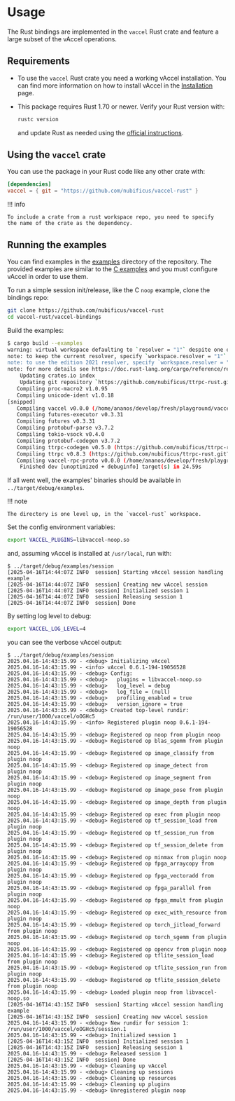 # Usage

The Rust bindings are implemented in the `vaccel` Rust crate and feature a large
subset of the vAccel operations.

## Requirements

- To use the `vaccel` Rust crate you need a working vAccel installation. You can
  find more information on how to install vAccel in the
  [Installation](../../getting-started/installation.md) page.

<!-- markdownlint-disable blanks-around-fences -->

- This package requires Rust 1.70 or newer. Verify your Rust version with:
  ```sh
  rustc version
  ```
  and update Rust as needed using the
  [official instructions](https://www.rust-lang.org/tools/install).

<!-- markdownlint-restore -->

## Using the `vaccel` crate

You can use the package in your Rust code like any other crate with:

```toml
[dependencies]
vaccel = { git = "https://github.com/nubificus/vaccel-rust" }
```

<!-- markdownlint-disable code-block-style -->

!!! info

    To include a crate from a rust workspace repo, you need to specify
    the name of the crate as the dependency.

<!-- markdownlint-restore -->

## Running the examples

You can find examples in the
[examples](https://github.com/nubificus/vaccel-rust/tree/main/vaccel-bindings/examples)
directory of the repository. The provided examples are similar to the
[C examples](../../getting-started/running-the-examples.md) and you must
configure vAccel in order to use them.

To run a simple session init/release, like the C `noop` example, clone the
bindings repo:

```sh
git clone https://github.com/nubificus/vaccel-rust
cd vaccel-rust/vaccel-bindings
```

Build the examples:

```sh
$ cargo build --examples
warning: virtual workspace defaulting to `resolver = "1"` despite one or more workspace members being on edition 2021 which implies `resolver = "2"`
note: to keep the current resolver, specify `workspace.resolver = "1"` in the workspace root's manifest
note: to use the edition 2021 resolver, specify `workspace.resolver = "2"` in the workspace root's manifest
note: for more details see https://doc.rust-lang.org/cargo/reference/resolver.html#resolver-versions
    Updating crates.io index
    Updating git repository `https://github.com/nubificus/ttrpc-rust.git`
   Compiling proc-macro2 v1.0.95
   Compiling unicode-ident v1.0.18
[snipped]
   Compiling vaccel v0.0.0 (/home/ananos/develop/fresh/playground/vaccel-rust/vaccel-bindings)
   Compiling futures-executor v0.3.31
   Compiling futures v0.3.31
   Compiling protobuf-parse v3.7.2
   Compiling tokio-vsock v0.4.0
   Compiling protobuf-codegen v3.7.2
   Compiling ttrpc-codegen v0.5.0 (https://github.com/nubificus/ttrpc-rust.git?branch=vaccel-dev#30b79e78)
   Compiling ttrpc v0.8.3 (https://github.com/nubificus/ttrpc-rust.git?branch=vaccel-dev#30b79e78)
   Compiling vaccel-rpc-proto v0.0.0 (/home/ananos/develop/fresh/playground/vaccel-rust/vaccel-rpc-proto)
    Finished dev [unoptimized + debuginfo] target(s) in 24.59s
```

If all went well, the examples' binaries should be available in
`../target/debug/examples`.

<!-- markdownlint-disable code-block-style -->

!!! note

    The directory is one level up, in the `vaccel-rust` workspace.

<!-- markdownlint-restore -->

Set the config environment variables:

```sh
export VACCEL_PLUGINS=libvaccel-noop.so
```

and, assuming vAccel is installed at `/usr/local`, run with:

```console
$ ../target/debug/examples/session
[2025-04-16T14:44:07Z INFO  session] Starting vAccel session handling example
[2025-04-16T14:44:07Z INFO  session] Creating new vAccel session
[2025-04-16T14:44:07Z INFO  session] Initialized session 1
[2025-04-16T14:44:07Z INFO  session] Releasing session 1
[2025-04-16T14:44:07Z INFO  session] Done
```

By setting log level to debug:

```sh
export VACCEL_LOG_LEVEL=4
```

you can see the verbose vAccel output:

```console
$ ../target/debug/examples/session
2025.04.16-14:43:15.99 - <debug> Initializing vAccel
2025.04.16-14:43:15.99 - <info> vAccel 0.6.1-194-19056528
2025.04.16-14:43:15.99 - <debug> Config:
2025.04.16-14:43:15.99 - <debug>   plugins = libvaccel-noop.so
2025.04.16-14:43:15.99 - <debug>   log_level = debug
2025.04.16-14:43:15.99 - <debug>   log_file = (null)
2025.04.16-14:43:15.99 - <debug>   profiling_enabled = true
2025.04.16-14:43:15.99 - <debug>   version_ignore = true
2025.04.16-14:43:15.99 - <debug> Created top-level rundir: /run/user/1000/vaccel/oOGHc5
2025.04.16-14:43:15.99 - <info> Registered plugin noop 0.6.1-194-19056528
2025.04.16-14:43:15.99 - <debug> Registered op noop from plugin noop
2025.04.16-14:43:15.99 - <debug> Registered op blas_sgemm from plugin noop
2025.04.16-14:43:15.99 - <debug> Registered op image_classify from plugin noop
2025.04.16-14:43:15.99 - <debug> Registered op image_detect from plugin noop
2025.04.16-14:43:15.99 - <debug> Registered op image_segment from plugin noop
2025.04.16-14:43:15.99 - <debug> Registered op image_pose from plugin noop
2025.04.16-14:43:15.99 - <debug> Registered op image_depth from plugin noop
2025.04.16-14:43:15.99 - <debug> Registered op exec from plugin noop
2025.04.16-14:43:15.99 - <debug> Registered op tf_session_load from plugin noop
2025.04.16-14:43:15.99 - <debug> Registered op tf_session_run from plugin noop
2025.04.16-14:43:15.99 - <debug> Registered op tf_session_delete from plugin noop
2025.04.16-14:43:15.99 - <debug> Registered op minmax from plugin noop
2025.04.16-14:43:15.99 - <debug> Registered op fpga_arraycopy from plugin noop
2025.04.16-14:43:15.99 - <debug> Registered op fpga_vectoradd from plugin noop
2025.04.16-14:43:15.99 - <debug> Registered op fpga_parallel from plugin noop
2025.04.16-14:43:15.99 - <debug> Registered op fpga_mmult from plugin noop
2025.04.16-14:43:15.99 - <debug> Registered op exec_with_resource from plugin noop
2025.04.16-14:43:15.99 - <debug> Registered op torch_jitload_forward from plugin noop
2025.04.16-14:43:15.99 - <debug> Registered op torch_sgemm from plugin noop
2025.04.16-14:43:15.99 - <debug> Registered op opencv from plugin noop
2025.04.16-14:43:15.99 - <debug> Registered op tflite_session_load from plugin noop
2025.04.16-14:43:15.99 - <debug> Registered op tflite_session_run from plugin noop
2025.04.16-14:43:15.99 - <debug> Registered op tflite_session_delete from plugin noop
2025.04.16-14:43:15.99 - <debug> Loaded plugin noop from libvaccel-noop.so
[2025-04-16T14:43:15Z INFO  session] Starting vAccel session handling example
[2025-04-16T14:43:15Z INFO  session] Creating new vAccel session
2025.04.16-14:43:15.99 - <debug> New rundir for session 1: /run/user/1000/vaccel/oOGHc5/session.1
2025.04.16-14:43:15.99 - <debug> Initialized session 1
[2025-04-16T14:43:15Z INFO  session] Initialized session 1
[2025-04-16T14:43:15Z INFO  session] Releasing session 1
2025.04.16-14:43:15.99 - <debug> Released session 1
[2025-04-16T14:43:15Z INFO  session] Done
2025.04.16-14:43:15.99 - <debug> Cleaning up vAccel
2025.04.16-14:43:15.99 - <debug> Cleaning up sessions
2025.04.16-14:43:15.99 - <debug> Cleaning up resources
2025.04.16-14:43:15.99 - <debug> Cleaning up plugins
2025.04.16-14:43:15.99 - <debug> Unregistered plugin noop
```
